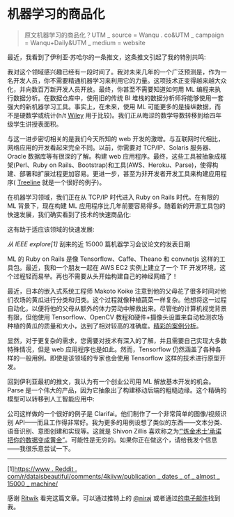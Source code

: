 # 机器学习的商品化

> 原文机器学习的商品化？UTM _ source = Wanqu . co&UTM _ campaign = Wanqu+Daily&UTM _ medium = website

最近，我看到了伊利亚·苏哈尔的一条推文，这条推文引起了我的特别共鸣:

我对这个领域感兴趣已经有一段时间了。我对未来几年的一个广泛预测是，作为一名开发人员，你不需要精通机器学习来利用它的力量。这项技术正变得越来越大众化，并向数百万新开发人员开放。最终，你甚至不需要知道如何用 ML 编程来执行数据分析。在数据仓库中，使用旧的传统 BI 堆栈的数据分析师将能够使用一套强大的新机器学习工具。事实上，在未来，使用 ML 可能更多的是操纵数据，而不是硬数学或统计(h/t [Wiley](http://twitter.com/wileycwj) 用于比较)。我们正从晦涩的数学导数转移到给四年级学生讲授表面积。

与这一进步密切相关的是我们今天所知的 web 开发的激增。与互联网时代相比，网络应用的开发看起来完全不同。以前，你需要对 TCP/IP、Solaris 服务器、Oracle 数据库等有很深的了解。构建 web 应用程序。最终，这些工具被抽象成框架(Perl、Ruby on Rails、Bootstrap)和工具(AWS、Heroku、Parse)，使得构建、部署和扩展过程更加容易。更进一步，甚至为非开发者开发工具来构建应用程序( [Treeline](https://treeline.io/) 就是一个很好的例子)。

在机器学习领域，我们正在从 TCP/IP 时代进入 Ruby on Rails 时代。在有限的 ML 背景下，现在构建 ML 应用程序比几年前要容易得多。随着新的开源工具包的快速发展，我们确实看到了技术的快速商品化:

这有助于适应该领域的快速发展:

*从 IEEE explore[1]*
刮来的近 15000 篇机器学习会议论文的发表日期

ML 的 Ruby on Rails 是像 Tensorflow、Caffe、Theano 和 convnetjs 这样的工具包。最近，我和一个朋友一起在 AWS EC2 实例上建立了一个 TF 开发环境，这个过程轻而易举。再也不需要从头开始构建自己的神经网络了！

最近，日本的嵌入式系统工程师 Makoto Koike 注意到他的父母花了很多时间对他们农场的黄瓜进行分类和归类。这个过程就像种植蔬菜一样复杂。他想将这一过程自动化，以便将他的父母从额外的体力劳动中解救出来。尽管他的计算机视觉背景有限，但他使用 Tensorflow、OpenCV 教程和硬件+摄像头设置来自动检测农场种植的黄瓜的质量和大小，达到了相对较高的准确度。[精彩的案例分析](https://cloud.google.com/blog/big-data/2016/08/how-a-japanese-cucumber-farmer-is-using-deep-learning-and-tensorflow)。

显然，对于更复杂的需求，您需要对技术有深入的了解，并且需要自己实现大多数特殊情况，但是 web 应用程序也是如此。然而，Tensorflow 仍然涵盖了各种各样的一般用例。即使是该领域的专家也会使用 Tensorflow 这样的技术进行原型开发。

回到伊利亚最初的推文，我认为有一个创业公司用 ML 解放基本开发的机会。Parse 是一个伟大的产品，因为它抽象出了构建移动后端的粗糙边缘。这个精确的模型可以转移到人工智能应用中:

公司这样做的一个很好的例子是 Clarifai。他们制作了一个非常简单的图像/视频识别 API——而且工作得非常好。我为更多的用例设想了类似的东西——文本分类、语音识别、意图创建和实现等。这就是 Shivon Zillis 喜欢称之为[“‘炼金术士’承诺把你的数据变成黄金”](http://www.shivonzilis.com/machineintelligence)。可能性是无穷的。如果你正在做这个，请给我发个信息——我很乐意尝试一下。

______________

[1][https://www . Reddit . com/r/dataisbeautiful/comments/4kjivw/publication _ dates _ of _ almost _ 15000 _ machine/](https://www.reddit.com/r/dataisbeautiful/comments/4kjivw/publication_dates_of_almost_15000_machine/)

感谢 [Ritwik](http://twitter.com/Ritwik_G) 看完这篇文章。可以通过推特上的 [@niraj](http://twitter.com/niraj) 或者通过[的电子邮件](mailto:npant3@Illinois.edu)找到我。